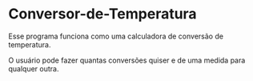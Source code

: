 # Conversor-de-Temperatura
<p>Esse programa funciona como uma calculadora de conversão de temperatura.</p>
<p>O usuário pode fazer quantas conversões quiser e de uma medida para qualquer outra.</p>
